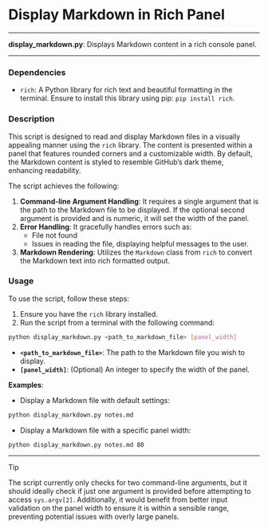 # Display Markdown in Rich Panel

---

**display_markdown.py**: Displays Markdown content in a rich console panel.

---

### Dependencies

- `rich`: A Python library for rich text and beautiful formatting in the terminal. Ensure to install this library using pip: `pip install rich`.

### Description

This script is designed to read and display Markdown files in a visually appealing manner using the `rich` library. The content is presented within a panel that features rounded corners and a customizable width. By default, the Markdown content is styled to resemble GitHub’s dark theme, enhancing readability.

The script achieves the following:

1. **Command-line Argument Handling**: It requires a single argument that is the path to the Markdown file to be displayed. If the optional second argument is provided and is numeric, it will set the width of the panel.
2. **Error Handling**: It gracefully handles errors such as:
   - File not found
   - Issues in reading the file, displaying helpful messages to the user.
3. **Markdown Rendering**: Utilizes the `Markdown` class from `rich` to convert the Markdown text into rich formatted output.

### Usage

To use the script, follow these steps:

1. Ensure you have the `rich` library installed.
2. Run the script from a terminal with the following command:

```bash
python display_markdown.py <path_to_markdown_file> [panel_width]
```

- **`<path_to_markdown_file>`**: The path to the Markdown file you wish to display.
- **`[panel_width]`**: (Optional) An integer to specify the width of the panel.

**Examples**:

- Display a Markdown file with default settings:

```bash
python display_markdown.py notes.md
```

- Display a Markdown file with a specific panel width:

```bash
python display_markdown.py notes.md 80
```

---

> [!TIP]  
> The script currently only checks for two command-line arguments, but it should ideally check if just one argument is provided before attempting to access `sys.argv[2]`. Additionally, it would benefit from better input validation on the panel width to ensure it is within a sensible range, preventing potential issues with overly large panels.